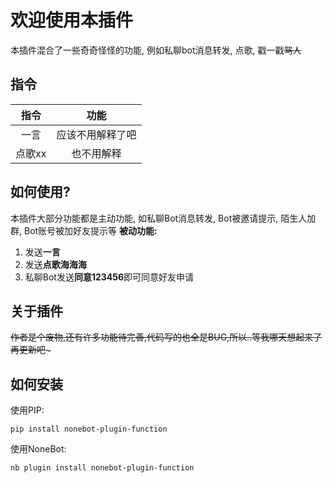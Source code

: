 # 欢迎使用本插件
本插件混合了一些奇奇怪怪的功能, 例如私聊bot消息转发, 点歌, 戳一戳~~骂人~~

## 指令
|指令|功能|
|:---:|:---:|
|一言|应该不用解释了吧|
|点歌xx|也不用解释|

## 如何使用?
本插件大部分功能都是主动功能, 如私聊Bot消息转发, Bot被邀请提示, 陌生人加群, Bot账号被加好友提示等
**被动功能:**
1. 发送**一言**
2. 发送**点歌海海海**
3. 私聊Bot发送**同意123456**即可同意好友申请
## 关于插件
~~作者是个废物,还有许多功能待完善,代码写的也全是BUG,所以..等我哪天想起来了再更新吧~~~

## 如何安装
使用PIP:

```
pip install nonebot-plugin-function
```

使用NoneBot:
```
nb plugin install nonebot-plugin-function
```